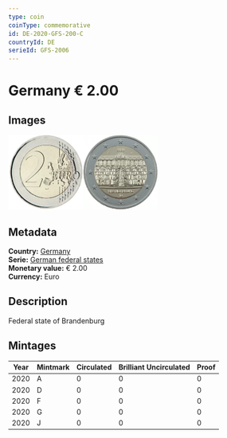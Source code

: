 ```yaml
---
type: coin
coinType: commemorative
id: DE-2020-GFS-200-C
countryId: DE
serieId: GFS-2006
---
```


# Germany € 2.00

## Images

<img src="../../Images/common-2007-200.webp" height="150" alt="Front image"><img src="Images/DE-2020-200.webp" height="150" alt="Back image">

## Metadata

**Country:** [Germany](../../Countries/Germany/index.md)\
**Serie:** [German federal states](index.md)\
**Monetary value:** € 2.00\
**Currency:** Euro

## Description

Federal state of Brandenburg

## Mintages

| Year | Mintmark | Circulated | Brilliant Uncirculated | Proof |
| ---- | -------- | ---------- | ---------------------- | ----- |
| 2020 | A | 0| 0 | 0 |
| 2020 | D | 0| 0 | 0 |
| 2020 | F | 0| 0 | 0 |
| 2020 | G | 0| 0 | 0 |
| 2020 | J | 0| 0 | 0 |
